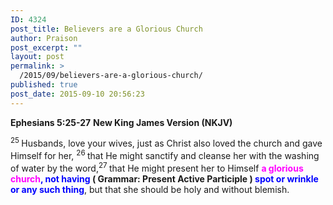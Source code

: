 ```yaml
---
ID: 4324
post_title: Believers are a Glorious Church
author: Praison
post_excerpt: ""
layout: post
permalink: >
  /2015/09/believers-are-a-glorious-church/
published: true
post_date: 2015-09-10 20:56:23
---
```

<strong>Ephesians 5:25-27</strong>
<strong> New King James Version (NKJV)</strong>

<span id="en-NKJV-29330" class="text Eph-5-25"><sup class="versenum">25 </sup>Husbands, love your wives, just as Christ also loved the church and gave Himself for her, </span><span id="en-NKJV-29331" class="text Eph-5-26"><sup class="versenum">26 </sup>that He might sanctify and cleanse her with the washing of water by the word,</span><span id="en-NKJV-29332" class="text Eph-5-27"><sup class="versenum">27 </sup>that He might present her to Himself <span style="color: #0000ff;"><strong><span style="color: #ff00ff;">a glorious church</span>, not having </strong></span><strong>( Grammar: Present Active Participle )</strong><span style="color: #0000ff;"><strong> spot or wrinkle or any such thing</strong></span>, but that she should be holy and without blemish.</span>